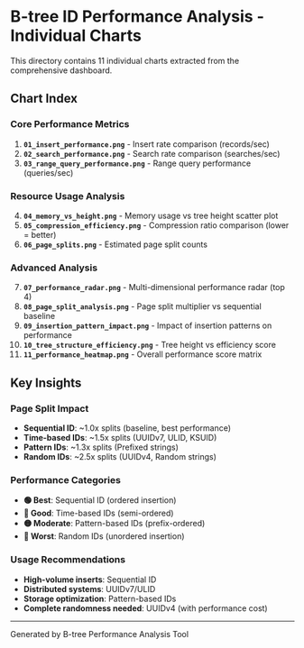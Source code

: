 # B-tree ID Performance Analysis - Individual Charts

This directory contains 11 individual charts extracted from the comprehensive dashboard.

## Chart Index

### Core Performance Metrics
1. **`01_insert_performance.png`** - Insert rate comparison (records/sec)
2. **`02_search_performance.png`** - Search rate comparison (searches/sec)
3. **`03_range_query_performance.png`** - Range query performance (queries/sec)

### Resource Usage Analysis
4. **`04_memory_vs_height.png`** - Memory usage vs tree height scatter plot
5. **`05_compression_efficiency.png`** - Compression ratio comparison (lower = better)
6. **`06_page_splits.png`** - Estimated page split counts

### Advanced Analysis
7. **`07_performance_radar.png`** - Multi-dimensional performance radar (top 4)
8. **`08_page_split_analysis.png`** - Page split multiplier vs sequential baseline
9. **`09_insertion_pattern_impact.png`** - Impact of insertion patterns on performance
10. **`10_tree_structure_efficiency.png`** - Tree height vs efficiency score
11. **`11_performance_heatmap.png`** - Overall performance score matrix

## Key Insights

### Page Split Impact
- **Sequential ID**: ~1.0x splits (baseline, best performance)
- **Time-based IDs**: ~1.5x splits (UUIDv7, ULID, KSUID)
- **Pattern IDs**: ~1.3x splits (Prefixed strings)
- **Random IDs**: ~2.5x splits (UUIDv4, Random strings)

### Performance Categories
- **🟢 Best**: Sequential ID (ordered insertion)
- **🔵 Good**: Time-based IDs (semi-ordered)
- **🟡 Moderate**: Pattern-based IDs (prefix-ordered)
- **🔴 Worst**: Random IDs (unordered insertion)

### Usage Recommendations
- **High-volume inserts**: Sequential ID
- **Distributed systems**: UUIDv7/ULID
- **Storage optimization**: Pattern-based IDs
- **Complete randomness needed**: UUIDv4 (with performance cost)

---
Generated by B-tree Performance Analysis Tool
